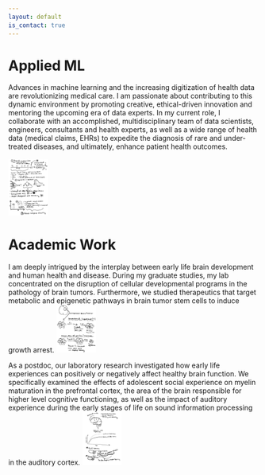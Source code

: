 ```yaml
---
layout: default
is_contact: true
---
```


# Applied ML
Advances in machine learning and the increasing digitization of health data are revolutionizing medical care. I am passionate about contributing to this dynamic environment by promoting creative, ethical-driven innovation and mentoring the upcoming era of data experts. In my current role, I collaborate with an accomplished, multidisciplinary team of data scientists, engineers, consultants and health experts, as well as a wide range of health data (medical claims, EHRs) to expedite the diagnosis of rare and under-treated diseases, and ultimately, enhance patient health outcomes.
<br><br>
<img class="ml-picture" src="ml.jpg" width="80"/>

# Academic Work
I am deeply intrigued by the interplay between early life brain development and human health and disease. During my graduate studies, my lab concentrated on the disruption of cellular developmental programs in the pathology of brain tumors. Furthermore, we studied therapeutics that target metabolic and epigenetic pathways in brain tumor stem cells to induce growth arrest. 
<img class="bcsc-picture" src="csc.jpg" width="80"/>

As a postdoc, our laboratory research investigated how early life experiences can positively or negatively affect healthy brain function. We specifically examined the effects of adolescent social experience on myelin maturation in the prefrontal cortex, the area of the brain responsible for higher level cognitive functioning, as well as the impact of auditory experience during the early stages of life on sound information processing in the auditory cortex.
<img class="myelin-picture" src="myelin.jpg" width="80"/>





